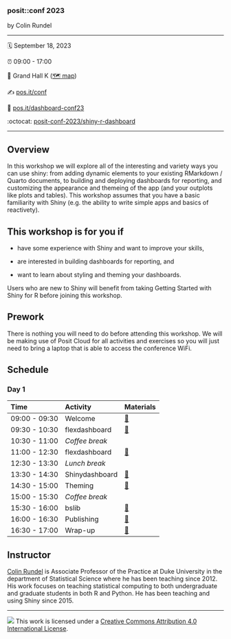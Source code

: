&nbsp;

### posit::conf 2023

by Colin Rundel

-----

:spiral_calendar: September 18, 2023  

:alarm_clock:     09:00 - 17:00  

:hotel:           Grand Hall K ([:world_map: map](https://www.hyattregencychicagophotos.com/images/HOTEL_MAP.pdf))  

:writing_hand:    [pos.it/conf](http://pos.it/conf)

:link:            [pos.it/dashboard-conf23](http://pos.it/dashboard-conf23)

:octocat:         [posit-conf-2023/shiny-r-dashboard](https://github.com/posit-conf-2023/shiny-r-dashboard)

-----

## Overview

In this workshop we will explore all of the interesting and variety ways you can use shiny: from adding dynamic elements to your existing RMarkdown / Quarto documents, to building and deploying dashboards for reporting, and customizing the appearance and themeing of the app (and your outplots like plots and tables). This workshop assumes that you have a basic familiarity with Shiny (e.g. the ability to write simple apps and basics of reactivety).

## This workshop is for you if

* have some experience with Shiny and want to improve your skills,

* are interested in building dashboards for reporting, and

* want to learn about styling and theming your dashboards.

Users who are new to Shiny will benefit from taking Getting Started with Shiny for R before joining this workshop.

## Prework

There is nothing you will need to do before attending this workshop. We will be making use of Posit Cloud for all activities and exercises so you will just need to bring a laptop that is able to access the conference WiFi.

## Schedule

### Day 1

| Time          | Activity              | Materials                   |
| :------------ | :-------------------- | :-------------------------- |
| 09:00 - 09:30 | Welcome               | <a href="">:green_book:</a> |
| 09:30 - 10:30 | flexdashboard         | <a href="">:green_book:</a> |
| 10:30 - 11:00 | *Coffee break*        |                             |
| 11:00 - 12:30 | flexdashboard         | <a href="">:green_book:</a> |
| 12:30 - 13:30 | *Lunch break*         |                             |
| 13:30 - 14:30 | Shinydashboard        | <a href="">:green_book:</a> |
| 14:30 - 15:00 | Theming               | <a href="">:green_book:</a> |
| 15:00 - 15:30 | *Coffee break*        |                             |
| 15:30 - 16:00 | bslib                 | <a href="">:green_book:</a> |
| 16:00 - 16:30 | Publishing            | <a href="">:green_book:</a> |
| 16:30 - 17:00 | Wrap-up               | <a href="">:green_book:</a> |


## Instructor

[Colin Rundel](https://rundel.github.io/) is Associate Professor of the Practice at Duke University in the department of Statistical Science where he has been teaching since 2012. His work focuses on teaching statistical computing to both undergraduate and graduate students in both R and Python. He has been teaching and using Shiny since 2015.

-----

![](https://i.creativecommons.org/l/by/4.0/88x31.png) This work is
licensed under a [Creative Commons Attribution 4.0 International
License](https://creativecommons.org/licenses/by/4.0/).
